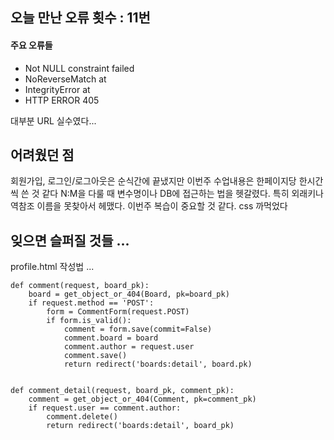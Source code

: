 ## 오늘 만난 오류 횟수 : 11번

#### 주요 오류들
- Not NULL constraint failed
- NoReverseMatch at
- IntegrityError at
- HTTP ERROR 405

대부분 URL 실수였다... 

## 어려웠던 점
회원가입, 로그인/로그아웃은 순식간에 끝냈지만 이번주 수업내용은 한페이지당 한시간씩 쓴 것 같다
N:M을 다룰 때 변수명이나 DB에 접근하는 법을 헷갈렸다.
특히 외래키나 역참조 이름을 못찾아서 헤맸다.
이번주 복습이 중요할 것 같다.
css 까먹었다

## 잊으면 슬퍼질 것들 ...
profile.html 작성법 ...

```
def comment(request, board_pk):
    board = get_object_or_404(Board, pk=board_pk)
    if request.method == 'POST':
        form = CommentForm(request.POST)
        if form.is_valid():
            comment = form.save(commit=False)
            comment.board = board
            comment.author = request.user
            comment.save()
            return redirect('boards:detail', board.pk)


def comment_detail(request, board_pk, comment_pk):
    comment = get_object_or_404(Comment, pk=comment_pk)
    if request.user == comment.author:
        comment.delete()
        return redirect('boards:detail', board_pk)
```